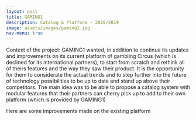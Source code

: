```yaml
---
layout: post
title: GAMING1
description: Catalog & Platform - 2018/2019
image: assets/images/gaming1.jpg
nav-menu: true
---
```


Context of the project: GAMING1 wanted, in addition to continue its updates and improvements on its current platform of gambling Circus (which is declined for its international partners), to start from scratch and rethink all of theirs features and the way they saw their product. It is the opportunity for them to considerate the actual trends and to step further into the future of technology possibilities to be up to date and stand up above their competitors.
The main idea was to be able to propose a catalog system with modular features that their partners can cherry pick up to add to their own platform (which is provided by GAMING1)

Here are some improvements made on the existing platform

<div class="box alt">
	<div class="row uniform">
    	<div class="6u"><span class="image fit"><img src="assets/images/HowtoAv.png" alt=""></span></div>
		<div class="6u"><span class="image fit"><img src="assets/images/HowtoAp.png" alt=""></span></div>
    </div>
    <div class="row uniform">
        <div class="6u"><span class="image fit"><img src="assets/images/FaqAv.png" alt=""></span></div>
		<div class="6u"><span class="image fit"><img src="assets/images/FaqAp.png" alt=""></span></div>
    </div>
    <div class="row uniform">
        <div class="6u"><span class="image fit"><img src="assets/images/HelpAv.png" alt=""></span></div>
		<div class="6u"><span class="image fit"><img src="assets/images/HelpAp.png" alt=""></span></div>        
    </div>
    <div class="row uniform">
		<div class="6u"><span class="image fit"><img src="assets/images/BetAv.png" alt=""></span></div>
		<div class="6u"><span class="image fit"><img src="assets/images/BetAp.png" alt=""></span></div>
	</div>
</div>